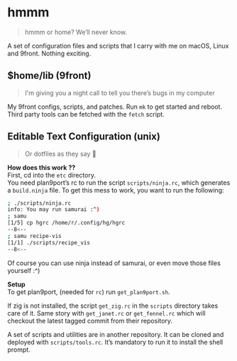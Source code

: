 hmmm
====
> hmmm or home? We’ll never know.

A set of configuration files and scripts that I carry with me on macOS,
Linux and 9front. Nothing exciting.


$home/lib (9front)
------------------
> I'm giving you a night call to tell you there’s bugs in my computer

My 9front configs, scripts, and patches. Run `mk` to get started and
reboot. Third party tools can be fetched with the `fetch` script.


Editable Text Configuration (unix)
----------------------------------
> Or dotfiles as they say 👴


**How does this work ??**  
First, cd into the `etc` directory.  
You need plan9port’s rc to run the script `scripts/ninja.rc`, which
generates a `build.ninja` file. To get this mess to work, you want to
run the following:

```sh
; ./scripts/ninja.rc
info: You may run samurai :^)
; samu
[1/5] cp hgrc /home/r/.config/hg/hgrc
--8<--
; samu recipe-vis
[1/1] ./scripts/recipe_vis
--8<--
```

Of course you can use ninja instead of samurai, or even move those files
yourself :^)


**Setup**  
To get plan9port, (needed for `rc`) run `get_plan9port.sh`.

If zig is not installed, the script `get_zig.rc` in the `scripts`
directory takes care of it. Same story with `get_janet.rc` or
`get_fennel.rc` which will checkout the latest tagged commit from their
repository.

A set of scripts and utilities are in another repository. It can be
cloned and deployed with `scripts/tools.rc`. It’s mandatory to run it to
install the shell prompt.
